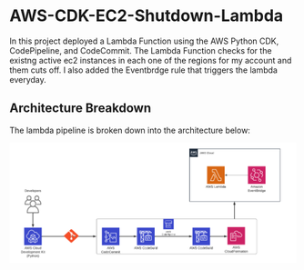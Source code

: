 # AWS-CDK-EC2-Shutdown-Lambda

In this project deployed a Lambda Function using the AWS Python CDK, CodePipeline, and CodeCommit. The Lambda Function checks for the existng active ec2 instances in each one of the regions for my account and them cuts off. I also added the Eventbrdge rule that triggers the lambda everyday.

## Architecture Breakdown

The lambda pipeline is broken down into the architecture below:

![lambda](https://github.com/rjones18/Images/blob/main/Lambda-Pipeline-Diagram.png)
